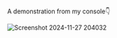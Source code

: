 A demonstration from my console👇














![Screenshot 2024-11-27 204032](https://github.com/user-attachments/assets/bca13f93-6190-4683-8476-52de2ba697b2)
